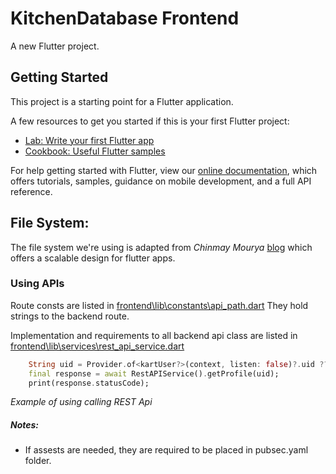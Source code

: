 
# KitchenDatabase Frontend 

A new Flutter project.

## Getting Started

This project is a starting point for a Flutter application.

A few resources to get you started if this is your first Flutter project:

- [Lab: Write your first Flutter app](https://flutter.dev/docs/get-started/codelab)
- [Cookbook: Useful Flutter samples](https://flutter.dev/docs/cookbook)

For help getting started with Flutter, view our
[online documentation](https://flutter.dev/docs), which offers tutorials,
samples, guidance on mobile development, and a full API reference.

## File System: 
The file system we're using is adapted from *Chinmay Mourya* [blog](https://medium.com/flutter-community/flutter-scalable-folder-files-structure-8f860faafebd) which offers a scalable design for flutter apps. 

### Using APIs 

Route consts are listed in [frontend\lib\constants\api_path.dart]() 
They hold strings to the backend route.

Implementation and requirements to all backend api class are listed in [frontend\lib\services\rest_api_service.dart]()

```dart 
    String uid = Provider.of<kartUser?>(context, listen: false)?.uid ?? "uid";
    final response = await RestAPIService().getProfile(uid);
    print(response.statusCode);
```
*Example of using calling REST Api*

##### Notes: 
- If assests are needed, they are required to be placed in pubsec.yaml folder. 